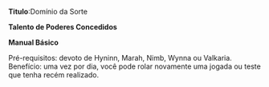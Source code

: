 **Titulo**:Domínio da Sorte

**Talento de Poderes Concedidos**

**Manual Básico**

 Pré-requisitos: devoto de Hyninn, Marah, Nimb, Wynna ou Valkaria. Benefício: uma vez por dia, você pode rolar novamente uma jogada ou teste que tenha recém realizado.